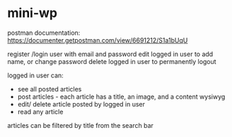 # mini-wp

postman documentation: https://documenter.getpostman.com/view/6691212/S1a1bUqU

register /login user with email and password
edit logged in user to add name, or change password
delete logged in user to permanently logout

logged in user can:
- see all posted articles
- post articles - each article has a title, an image, and a content wysiwyg
- edit/ delete article posted by logged in user
- read any article

articles can be filtered by title from the search bar
